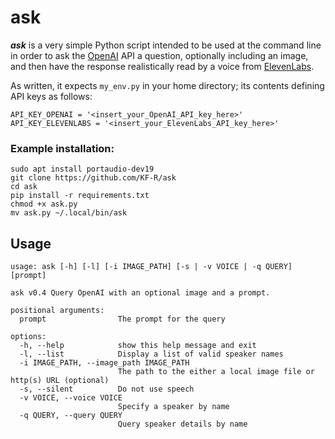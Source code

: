 # ask
**_ask_** is a very simple Python script intended to be used at the command line in order to ask the <a href="https://platform.openai.com/">OpenAI</a> API a question, optionally including an image, and then have the response realistically read by a voice from <a href="https://elevenlabs.io/">ElevenLabs</a>. 

As written, it expects `my_env.py` in your home directory; its contents defining API keys as follows:
```
API_KEY_OPENAI = '<insert_your_OpenAI_API_key_here>'
API_KEY_ELEVENLABS = '<insert_your_ElevenLabs_API_key_here>'
```

### Example installation:
```
sudo apt install portaudio-dev19
git clone https://github.com/KF-R/ask
cd ask
pip install -r requirements.txt
chmod +x ask.py
mv ask.py ~/.local/bin/ask
```

## Usage
```
usage: ask [-h] [-l] [-i IMAGE_PATH] [-s | -v VOICE | -q QUERY] [prompt]

ask v0.4 Query OpenAI with an optional image and a prompt.

positional arguments:
  prompt                The prompt for the query

options:
  -h, --help            show this help message and exit
  -l, --list            Display a list of valid speaker names
  -i IMAGE_PATH, --image_path IMAGE_PATH
                        The path to the either a local image file or http(s) URL (optional)
  -s, --silent          Do not use speech
  -v VOICE, --voice VOICE
                        Specify a speaker by name
  -q QUERY, --query QUERY
                        Query speaker details by name
```
